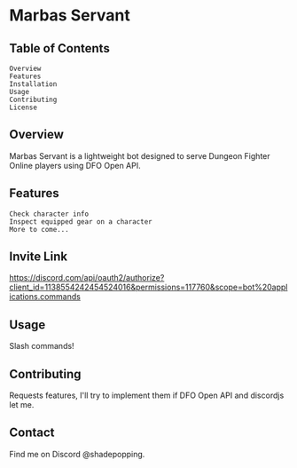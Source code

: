 # Marbas Servant

## Table of Contents

    Overview
    Features
    Installation
    Usage
    Contributing
    License

## Overview

Marbas Servant is a lightweight bot designed to serve Dungeon Fighter Online players using DFO Open API.

## Features

    Check character info
    Inspect equipped gear on a character
    More to come...

## Invite Link

[https://discord.com/api/oauth2/authorize?client_id=1138554242454524016&permissions=117760&scope=bot%20applications.commands
](https://discord.com/api/oauth2/authorize?client_id=1138554242454524016&permissions=117760&scope=bot%20applications.commands)
## Usage

Slash commands!

## Contributing

Requests features, I'll try to implement them if DFO Open API and discordjs let me.

## Contact

Find me on Discord @shadepopping.
